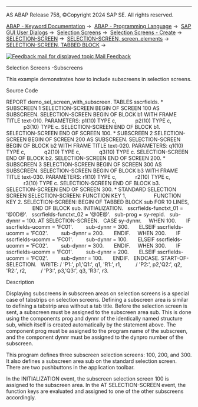   

* * *

AS ABAP Release 758, ©Copyright 2024 SAP SE. All rights reserved.

[ABAP - Keyword Documentation](https://help.sap.com/doc/abapdocu_758_index_htm/7.58/en-US/abenabap.htm) →  [ABAP - Programming Language](https://help.sap.com/doc/abapdocu_758_index_htm/7.58/en-US/abenabap_reference.htm) →  [SAP GUI User Dialogs](https://help.sap.com/doc/abapdocu_758_index_htm/7.58/en-US/abenabap_screens.htm) →  [Selection Screens](https://help.sap.com/doc/abapdocu_758_index_htm/7.58/en-US/abenselection_screen.htm) →  [Selection Screens - Create](https://help.sap.com/doc/abapdocu_758_index_htm/7.58/en-US/abenselection_screen_create.htm) →  [SELECTION-SCREEN](https://help.sap.com/doc/abapdocu_758_index_htm/7.58/en-US/abapselection-screen.htm) →  [SELECTION-SCREEN, screen\_elements](https://help.sap.com/doc/abapdocu_758_index_htm/7.58/en-US/abapselection-screen_layout.htm) →  [SELECTION-SCREEN, TABBED BLOCK](https://help.sap.com/doc/abapdocu_758_index_htm/7.58/en-US/abapselection-screen_tabbed.htm) → 

 [![](Mail.gif?object=Mail.gif "Feedback mail for displayed topic") Mail Feedback](mailto:f1_help@sap.com?subject=Feedback%20on%20ABAP%20Documentation&body=Document:%20Selection%20Screens%20-Subscreens%2C%20ABENSEL_SCREEN_WITH_SUBSCR_ABEXA%2C%20758%0D%0A%0D%0AError:%0D%0A%0D%0A%0D%0A%0D%0ASuggestion%20for%20improvement:)

Selection Screens -Subscreens

This example demonstrates how to include subscreens in selection screens.

Source Code   

REPORT demo\_sel\_screen\_with\_subscreen.
TABLES sscrfields.
\* SUBSCREEN 1
SELECTION-SCREEN BEGIN OF SCREEN 100 AS SUBSCREEN.
SELECTION-SCREEN BEGIN OF BLOCK b1 WITH FRAME TITLE text-010.
PARAMETERS: p1(10) TYPE c,
            p2(10) TYPE c,
            p3(10) TYPE c.
SELECTION-SCREEN END OF BLOCK b1.
SELECTION-SCREEN END OF SCREEN 100.
\* SUBSCREEN 2
SELECTION-SCREEN BEGIN OF SCREEN 200 AS SUBSCREEN.
SELECTION-SCREEN BEGIN OF BLOCK b2 WITH FRAME TITLE text-020.
PARAMETERS: q1(10) TYPE c,
            q2(10) TYPE c,
            q3(10) TYPE c.
SELECTION-SCREEN END OF BLOCK b2.
SELECTION-SCREEN END OF SCREEN 200.
\* SUBSCREEN 3
SELECTION-SCREEN BEGIN OF SCREEN 300 AS SUBSCREEN.
SELECTION-SCREEN BEGIN OF BLOCK b3 WITH FRAME TITLE text-030.
PARAMETERS: r1(10) TYPE c,
            r2(10) TYPE c,
            r3(10) TYPE c.
SELECTION-SCREEN END OF BLOCK b3.
SELECTION-SCREEN END OF SCREEN 300.
\* STANDARD SELECTION SCREEN
SELECTION-SCREEN: FUNCTION KEY 1,
                  FUNCTION KEY 2.
SELECTION-SCREEN: BEGIN OF TABBED BLOCK sub FOR 10 LINES,
                  END OF BLOCK sub.
INITIALIZATION.
  sscrfields-functxt\_01 = '@0D@'.
  sscrfields-functxt\_02 = '@0E@'.
  sub-prog = sy-repid.
  sub-dynnr = 100.
AT SELECTION-SCREEN.
  CASE sy-dynnr.
    WHEN 100.
      IF sscrfields-ucomm = 'FC01'.
        sub-dynnr = 300.
      ELSEIF sscrfields-ucomm = 'FC02'.
        sub-dynnr = 200.
      ENDIF.
    WHEN 200.
      IF sscrfields-ucomm = 'FC01'.
        sub-dynnr = 100.
      ELSEIF sscrfields-ucomm = 'FC02'.
        sub-dynnr = 300.
      ENDIF.
    WHEN 300.
      IF sscrfields-ucomm = 'FC01'.
        sub-dynnr = 200.
      ELSEIF sscrfields-ucomm = 'FC02'.
        sub-dynnr = 100.
      ENDIF.
  ENDCASE.
START-OF-SELECTION.
  WRITE: / 'P1:', p1,'Q1:', q1, 'R1:', r1,
         / 'P2:', p2,'Q2:', q2, 'R2:', r2,
         / 'P3:', p3,'Q3:', q3, 'R3:', r3.

Description   

Displaying subscreens in subscreen areas on selection screens is a special case of tabstrips on selection screens. Defining a subscreen area is similar to defining a tabstrip area without a tab title. Before the selection screen is sent, a subscreen must be assigned to the subscreen area sub. This is done using the components prog and dynnr of the identically named structure sub, which itself is created automatically by the statement above. The component prog must be assigned to the program name of the subscreen, and the component dynnr must be assigned to the dynpro number of the subscreen.

This program defines three subscreen selection screens: 100, 200, and 300. It also defines a subscreen area sub on the standard selection screen. There are two pushbuttons in the application toolbar.

In the INITIALIZATION event, the subscreen selection screen 100 is assigned to the subscreen area. In the AT SELECTION-SCREEN event, the function keys are evaluated and assigned to one of the other subscreens accordingly.